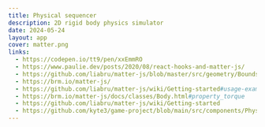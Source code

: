 ```yaml
---
title: Physical sequencer
description: 2D rigid body physics simulator
date: 2024-05-24
layout: app
cover: matter.png
links: 
  - https://codepen.io/tt9/pen/xxEmmRO
  - https://www.paulie.dev/posts/2020/08/react-hooks-and-matter-js/
  - https://github.com/liabru/matter-js/blob/master/src/geometry/Bounds.js
  - https://brm.io/matter-js/
  - https://github.com/liabru/matter-js/wiki/Getting-started#usage-example
  - https://brm.io/matter-js/docs/classes/Body.html#property_torque
  - https://github.com/liabru/matter-js/wiki/Getting-started
  - https://github.com/kyte3/game-project/blob/main/src/components/PhysicsGame.vue
---
```


<script setup>
import { defineClientComponent } from 'vitepress'

const Matter = defineClientComponent(() => {
  return import('./Matter.vue')
})
</script>

<Matter/>
